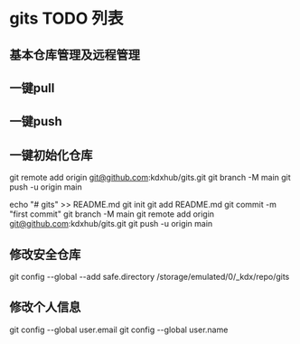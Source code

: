 # gits TODO 列表
## 基本仓库管理及远程管理
## 一键pull
## 一键push
## 一键初始化仓库
git remote add origin git@github.com:kdxhub/gits.git
git branch -M main
git push -u origin main

echo "# gits" >> README.md
git init
git add README.md
git commit -m "first commit"
git branch -M main
git remote add origin git@github.com:kdxhub/gits.git
git push -u origin main

## 修改安全仓库
git config --global --add safe.directory /storage/emulated/0/_kdx/repo/gits

## 修改个人信息
git config --global user.email
git config --global user.name